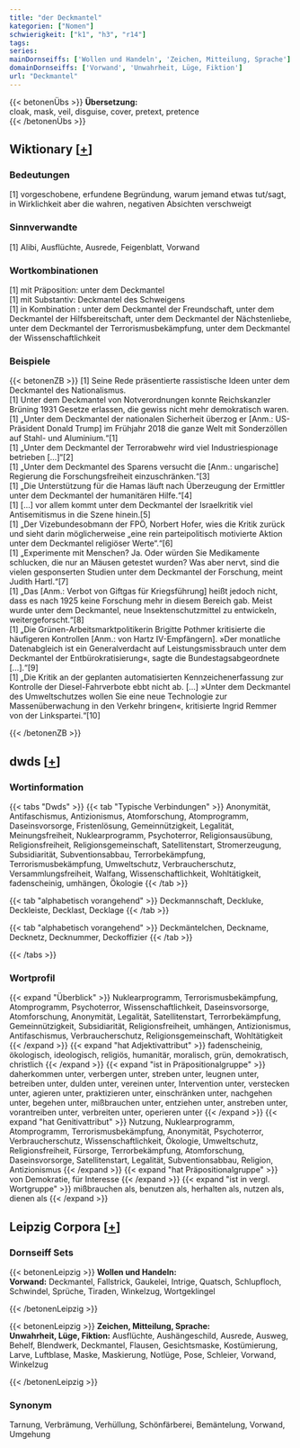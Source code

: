 ```yaml
---
title: "der Deckmantel"
kategorien: ["Nomen"]
schwierigkeit: ["k1", "h3", "r14"]
tags:
series:
mainDornseiffs: ['Wollen und Handeln', 'Zeichen, Mitteilung, Sprache']
domainDornseiffs: ['Vorwand', 'Unwahrheit, Lüge, Fiktion']
url: "Deckmantel"
---
```


{{< betonenÜbs >}}
**Übersetzung:**  
cloak, mask, veil, disguise, cover, pretext, pretence  
{{< /betonenÜbs >}}

## Wiktionary [[+](https://de.wiktionary.org/wiki/Deckmantel)]

### Bedeutungen
[1] vorgeschobene, erfundene Begründung, warum jemand etwas tut/sagt, in Wirklichkeit aber die wahren, negativen Absichten verschweigt  

### Sinnverwandte
[1] Alibi, Ausflüchte, Ausrede, Feigenblatt, Vorwand  

### Wortkombinationen
[1] mit Präposition: unter dem Deckmantel  
[1] mit Substantiv: Deckmantel des Schweigens  
[1] in Kombination : unter dem Deckmantel der Freundschaft, unter dem Deckmantel der Hilfsbereitschaft, unter dem Deckmantel der Nächstenliebe, unter dem Deckmantel der Terrorismusbekämpfung, unter dem Deckmantel der Wissenschaftlichkeit  

### Beispiele
{{< betonenZB >}}
[1] Seine Rede präsentierte rassistische Ideen unter dem Deckmantel des Nationalismus.  
[1] Unter dem Deckmantel von Notverordnungen konnte Reichskanzler Brüning 1931 Gesetze erlassen, die gewiss nicht mehr demokratisch waren.  
[1] „Unter dem Deckmantel der nationalen Sicherheit überzog er [Anm.: US-Präsident Donald Trump] im Frühjahr 2018 die ganze Welt mit Sonderzöllen auf Stahl- und Aluminium.“[1]  
[1] „Unter dem Deckmantel der Terrorabwehr wird viel Industriespionage betrieben […]“[2]  
[1] „Unter dem Deckmantel des Sparens versucht die [Anm.: ungarische] Regierung die Forschungsfreiheit einzuschränken.“[3]  
[1] „Die Unterstützung für die Hamas läuft nach Überzeugung der Ermittler unter dem Deckmantel der humanitären Hilfe.“[4]  
[1] […] vor allem kommt unter dem Deckmantel der Israelkritik viel Antisemitismus in die Szene hinein.[5]  
[1] „Der Vizebundesobmann der FPÖ, Norbert Hofer, wies die Kritik zurück und sieht darin möglicherweise „eine rein parteipolitisch motivierte Aktion unter dem Deckmantel religiöser Werte“.“[6]  
[1] „Experimente mit Menschen? Ja. Oder würden Sie Medikamente schlucken, die nur an Mäusen getestet wurden? Was aber nervt, sind die vielen gesponserten Studien unter dem Deckmantel der Forschung, meint Judith Hartl.“[7]  
[1] „Das [Anm.: Verbot von Giftgas für Kriegsführung] heißt jedoch nicht, dass es nach 1925 keine Forschung mehr in diesem Bereich gab. Meist wurde unter dem Deckmantel, neue Insektenschutzmittel zu entwickeln, weitergeforscht.“[8]  
[1] „Die Grünen-Arbeitsmarktpolitikerin Brigitte Pothmer kritisierte die häufigeren Kontrollen [Anm.: von Hartz IV-Empfängern]. »Der monatliche Datenabgleich ist ein Generalverdacht auf Leistungsmissbrauch unter dem Deckmantel der Entbürokratisierung«, sagte die Bundestagsabgeordnete […].“[9]  
[1] „Die Kritik an der geplanten automatisierten Kennzeichenerfassung zur Kontrolle der Diesel-Fahrverbote ebbt nicht ab. […] »Unter dem Deckmantel des Umweltschutzes wollen Sie eine neue Technologie zur Massenüberwachung in den Verkehr bringen«, kritisierte Ingrid Remmer von der Linkspartei.“[10]  

{{< /betonenZB >}}


## dwds [[+](https://www.dwds.de/wb/Deckmantel)]

### Wortinformation
{{< tabs "Dwds" >}}
{{< tab "Typische Verbindungen" >}}
Anonymität, Antifaschismus, Antizionismus, Atomforschung, Atomprogramm, Daseinsvorsorge, Fristenlösung, Gemeinnützigkeit, Legalität, Meinungsfreiheit, Nuklearprogramm, Psychoterror, Religionsausübung, Religionsfreiheit, Religionsgemeinschaft, Satellitenstart, Stromerzeugung, Subsidiarität, Subventionsabbau, Terrorbekämpfung, Terrorismusbekämpfung, Umweltschutz, Verbraucherschutz, Versammlungsfreiheit, Walfang, Wissenschaftlichkeit, Wohltätigkeit, fadenscheinig, umhängen, Ökologie
{{< /tab >}}

{{< tab "alphabetisch vorangehend" >}}
Deckmannschaft, Deckluke, Deckleiste, Decklast, Decklage
{{< /tab >}}

{{< tab "alphabetisch vorangehend" >}}
Deckmäntelchen, Deckname, Decknetz, Decknummer, Deckoffizier
{{< /tab >}}

{{< /tabs >}}

### Wortprofil
{{< expand "Überblick" >}} Nuklearprogramm, Terrorismusbekämpfung, Atomprogramm, Psychoterror, Wissenschaftlichkeit, Daseinsvorsorge, Atomforschung, Anonymität, Legalität, Satellitenstart, Terrorbekämpfung, Gemeinnützigkeit, Subsidiarität, Religionsfreiheit, umhängen, Antizionismus, Antifaschismus, Verbraucherschutz, Religionsgemeinschaft, Wohltätigkeit {{< /expand >}}
{{< expand "hat Adjektivattribut" >}} fadenscheinig, ökologisch, ideologisch, religiös, humanitär, moralisch, grün, demokratisch, christlich {{< /expand >}}
{{< expand "ist in Präpositionalgruppe" >}} daherkommen unter, verbergen unter, streben unter, leugnen unter, betreiben unter, dulden unter, vereinen unter, Intervention unter, verstecken unter, agieren unter, praktizieren unter, einschränken unter, nachgehen unter, begehen unter, mißbrauchen unter, entziehen unter, anstreben unter, vorantreiben unter, verbreiten unter, operieren unter {{< /expand >}}
{{< expand "hat Genitivattribut" >}} Nutzung, Nuklearprogramm, Atomprogramm, Terrorismusbekämpfung, Anonymität, Psychoterror, Verbraucherschutz, Wissenschaftlichkeit, Ökologie, Umweltschutz, Religionsfreiheit, Fürsorge, Terrorbekämpfung, Atomforschung, Daseinsvorsorge, Satellitenstart, Legalität, Subventionsabbau, Religion, Antizionismus {{< /expand >}}
{{< expand "hat Präpositionalgruppe" >}} von Demokratie, für Interesse {{< /expand >}}
{{< expand "ist in vergl. Wortgruppe" >}} mißbrauchen als, benutzen als, herhalten als, nutzen als, dienen als {{< /expand >}}

## Leipzig Corpora [[+](https://corpora.uni-leipzig.de/en/res?word=Deckmantel&corpusId=deu_newscrawl-public_2018)]

### Dornseiff Sets
{{< betonenLeipzig >}}
**Wollen und Handeln:**  
**Vorwand:** Deckmantel, Fallstrick, Gaukelei, Intrige, Quatsch, Schlupfloch, Schwindel, Sprüche, Tiraden, Winkelzug, Wortgeklingel  

{{< /betonenLeipzig >}}


{{< betonenLeipzig >}}
**Zeichen, Mitteilung, Sprache:**  
**Unwahrheit, Lüge, Fiktion:** Ausflüchte, Aushängeschild, Ausrede, Ausweg, Behelf, Blendwerk, Deckmantel, Flausen, Gesichtsmaske, Kostümierung, Larve, Luftblase, Maske, Maskierung, Notlüge, Pose, Schleier, Vorwand, Winkelzug  

{{< /betonenLeipzig >}}

### Synonym
Tarnung, Verbrämung, Verhüllung, Schönfärberei, Bemäntelung, Vorwand, Umgehung

